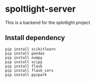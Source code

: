 # spoltlight-server

This is a backend for the splotlight project

## Install dependency

    pip install scikitlearn
    pip install pandas
    pip install numpy
    pip install scipy
    pip install flask
    pip install flask_cors
    pip install pyspark